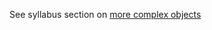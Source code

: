 See syllabus section on [more complex objects](https://codeyourfuture.github.io/syllabus-master/js-core-2/week-07/lesson.html#more-complex-objects)
